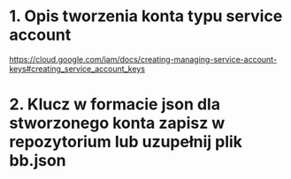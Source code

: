 # 1. Opis tworzenia konta typu service account

https://cloud.google.com/iam/docs/creating-managing-service-account-keys#creating_service_account_keys

# 2. Klucz w formacie json dla stworzonego konta zapisz w repozytorium lub uzupełnij plik bb.json
